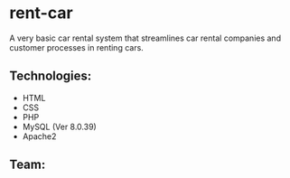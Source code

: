 # rent-car

A very basic car rental system that streamlines car rental companies and customer processes in renting cars.

## Technologies:
- HTML
- CSS
- PHP
- MySQL (Ver 8.0.39)
- Apache2

## Team:
